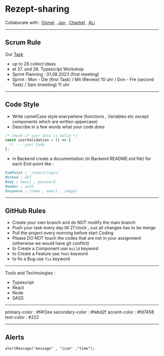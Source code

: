 # Rezept-sharing

Collaborate with : [Osmel](https://github.com/Osmel00) , [Jan](https://github.com/JanFolz) , [Charbel](https://github.com/Charbel222) , [ALi](https://github.com/aliho3ein)

---

## Scrum Rule

Our [Task](https://lucid.app/lucidspark/1d843cc9-2803-4ef6-9f5e-e509afca3ced/edit?viewport_loc=8318%2C-171%2C5544%2C2733%2C0_0&invitationId=inv_b439d5dd-dbf3-4d92-bd08-7e4ad4181644)

- up to 28 collect ideas
- at 27. and 28. Typescript Workshop
- Sprint Planning : 01.08.2023 (first meeting)
- Sprint : Mon - Die (first Task) / Mit (Review) 10 uhr / Don - Fre (second Task) / Sam (meeting) 11 uhr

---

## Code Style

- Write camelCase style everywhere (functions , Variables etc except components which are written uppercase)
- Describe in a few words what your code does

```js
/* check if user data is Valid */
const userValidation = () => {
  // --- your Code
};
```

- in Backend create a documentation (in Backend README.md file) for each End-point like :

```md
EndPoint : `/users/login`
Method : GET
Body : email , password
Header : auth
Response : {name , email , image}
```

---

## GitHub Rules

- Create your own branch and do NOT modify the main branch
- Push your task every day till 21'clock , cuz all changes has to be merge
- Pull the project every morning before start Coding
- Please DO NOT touch the codes that are not in your assignment (otherwise we would have git conflict)
- to Create a Component use `build` keyword
- to Create a Feature use `feat` keyword
- to fix a Bug use `fix` keyword

---

Tools and Technologies :

- Typescript
- React
- Node
- SASS

---

primary-color : #f4f2ee
secondary-color : #febd2f
accent-color : #fd7458
text-color : #222

---

## Alerts

`alertMassage("message" , "icon" ,"time");`
